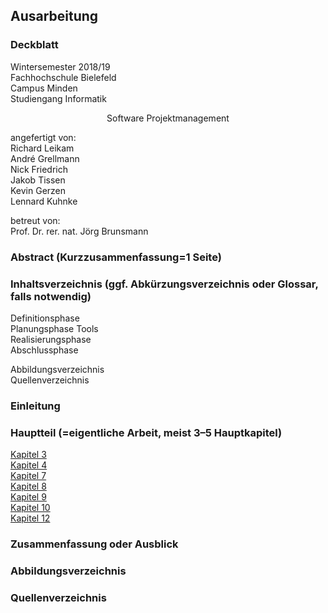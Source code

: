 ## Ausarbeitung
### Deckblatt

Wintersemester 2018/19  
Fachhochschule Bielefeld  
Campus Minden  
Studiengang Informatik

<p style="text-align: center;"> Software Projektmanagement </p>

angefertigt von:  
Richard Leikam  
André Grellmann  
Nick Friedrich  
Jakob Tissen  
Kevin Gerzen  
Lennard Kuhnke  

betreut von:  
Prof. Dr. rer. nat. Jörg Brunsmann




### Abstract (Kurzzusammenfassung=1 Seite)
### Inhaltsverzeichnis (ggf. Abkürzungsverzeichnis oder Glossar, falls notwendig)

Definitionsphase  
Planungsphase 
Tools  
Realisierungsphase  
Abschlussphase  

Abbildungsverzeichnis  
Quellenverzeichnis  

### Einleitung
### Hauptteil (=eigentliche Arbeit, meist 3–5 Hauptkapitel)
[Kapitel 3](./Teilausarbeitungen/Kapitel_3.md ':include')  
[Kapitel 4](./Teilausarbeitungen/Kapitel_4.md ':include')  
[Kapitel 7](./Teilausarbeitungen/Kapitel_7.md ':include')  
[Kapitel 8](./Teilausarbeitungen/Kapitel_8.md ':include')  
[Kapitel 9](./Teilausarbeitungen/Kapitel_9.md ':include')  
[Kapitel 10](./Teilausarbeitungen/Kapitel_10.md ':include')  
[Kapitel 12](./Teilausarbeitungen/Kapitel_12.md ':include')  
### Zusammenfassung oder Ausblick
### Abbildungsverzeichnis
### Quellenverzeichnis
